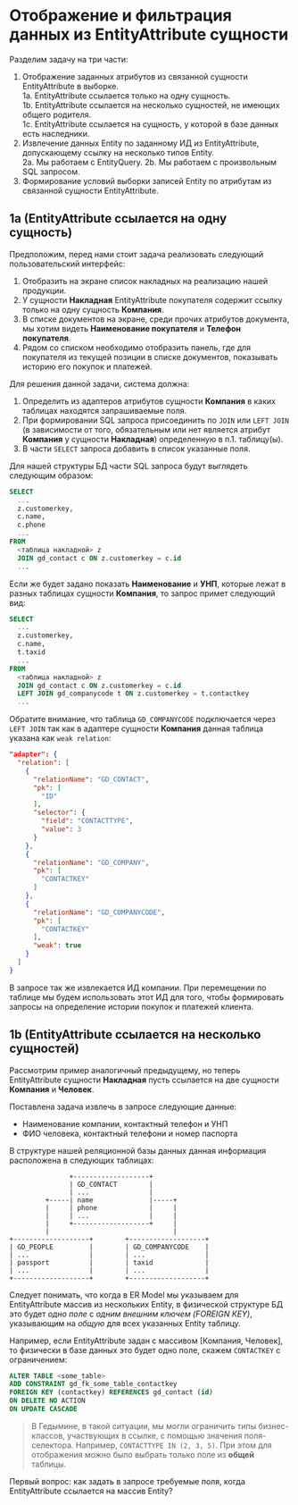 # Отображение и фильтрация данных из EntityAttribute сущности

Разделим задачу на три части:

1. Отображение заданных атрибутов из связанной сущности EntityAttribute в выборке.  
  1a. EntityAttribute ссылается только на одну сущность.  
  1b. EntityAttribute ссылается на несколько сущностей, не имеющих общего родителя.  
  1с. EntityAttribute ссылается на сущность, у которой в базе данных есть наследники.  
2. Извлечение данных Entity по заданному ИД из EntityAttribute, допускающему ссылку на несколько типов Entity.  
  2a. Мы работаем с EntityQuery.
  2b. Мы работаем с произвольным SQL запросом.
3. Формирование условий выборки записей Entity по атрибутам из связанной сущности EntityAttribute.

## 1a (EntityAttribute ссылается на одну сущность)

Предположим, перед нами стоит задача реализовать следующий пользовательский интерфейс:

1. Отобразить на экране список накладных на реализацию нашей продукции. 
2. У сущности **Накладная** EntityAttribute покупателя содержит ссылку только на одну сущность **Компания**.
3. В списке документов на экране, среди прочих атрибутов документа, мы хотим видеть **Наименование покупателя** и **Телефон покупателя**.
4. Рядом со списком необходимо отобразить панель, где для покупателя из текущей позиции в списке документов, показывать историю его покупок и платежей.

Для решения данной задачи, система должна: 
1. Определить из адаптеров атрибутов сущности **Компания** в каких таблицах находятся запрашиваемые поля. 
2. При формировании SQL запроса присоединить по `JOIN` или `LEFT JOIN` (в зависимости от того, обязательным или нет является атрибут **Компания** у сущности **Накладная**) определенную в п.1. таблицу(ы).
3. В части `SELECT` запроса добавить в список указанные поля.

Для нашей структуры БД части SQL запроса будут выглядеть следующим образом:
```sql
SELECT 
  ...
  z.customerkey,
  c.name,
  c.phone
  ...
FROM
  <таблица накладной> z
  JOIN gd_contact c ON z.customerkey = c.id
  ...
```
Если же будет задано показать **Наименование** и **УНП**, которые лежат в разных таблицах сущности **Компания**, то запрос примет следующий вид:
```sql
SELECT 
  ...
  z.customerkey,
  c.name,
  t.taxid
  ...
FROM
  <таблица накладной> z
  JOIN gd_contact c ON z.customerkey = c.id
  LEFT JOIN gd_companycode t ON z.customerkey = t.contactkey
  ...
```
Обратите внимание, что таблица `GD_COMPANYCODE` подключается через `LEFT JOIN` так как в адаптере сущности **Компания** данная таблица указана как `weak relation`:
```json
"adapter": {
  "relation": [
    {
      "relationName": "GD_CONTACT",
      "pk": [
        "ID"
      ],
      "selector": {
        "field": "CONTACTTYPE",
        "value": 3
      }
    },
    {
      "relationName": "GD_COMPANY",
      "pk": [
        "CONTACTKEY"
      ]
    },
    {
      "relationName": "GD_COMPANYCODE",
      "pk": [
        "CONTACTKEY"
      ],
      "weak": true
    }
  ]
}
```
В запросе так же извлекается ИД компании. При перемещении по таблице мы будем использовать этот ИД для того, чтобы формировать запросы на определение истории покупок и платежей клиента.

## 1b (EntityAttribute ссылается на несколько сущностей)

Рассмотрим пример аналогичный предыдущему, но теперь EntityAttribute сущности **Накладная** пусть ссылается на две сущности **Компания** и **Человек**.

Поставлена задача извлечь в запросе следующие данные: 
* Наименование компании, контактный телефон и УНП
* ФИО человека, контактный телефони и номер паспорта

В структуре нашей реляционной базы данных данная информация расположена в следующих таблицах:

```
               +-------------------+
               | GD_CONTACT        |
               | ...               |
         +-----| name              |-----+
         |     | phone             |     |
         |     | ...               |     |
         |     +-------------------+     |
         |                               |
+-------------------+        +-------------------+
| GD_PEOPLE         |        | GD_COMPANYCODE    |
| ...               |        | ...               |
| passport          |        | taxid             |
| ...               |        | ...               |
+-------------------+        +-------------------+
```
Следует понимать, что когда в ER Model мы указываем для EntityAttribute массив из нескольких Entity, в физической структуре БД это будет _одно поле_ с _одним внешним ключем (FOREIGN KEY)_, указывающим на _общую_ для всех указанных Entity таблицу.

Например, если EntityAttribute задан с массивом [Компания, Человек], то физически в базе данных это будет одно поле, скажем `CONTACTKEY` с ограничением:
```sql
ALTER TABLE <some_table>
ADD CONSTRAINT gd_fk_some_table_contactkey
FOREIGN KEY (contactkey) REFERENCES gd_contact (id)
ON DELETE NO ACTION
ON UPDATE CASCADE
```

>В Гедымине, в такой ситуации, мы могли ограничить типы бизнес-классов, участвующих в ссылке, с помощью значения поля-селектора. Например, `CONTACTTYPE IN (2, 3, 5)`.
>При этом для отображения можно было выбрать только поле из **общей** таблицы.

Первый вопрос: как задать в запросе требуемые поля, когда EntityAttribute ссылается на массив Entity? 



